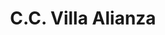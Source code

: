 ---
title: "C.C. Villa Alianza"
url: /ciudad-guayana-puerto-ordaz/c-c-villa-alianza/
shop: Einkaufszentrum
---